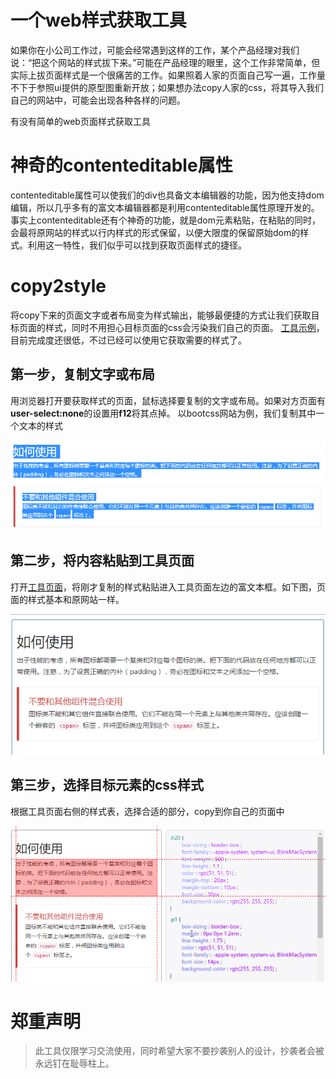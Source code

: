 # 一个web样式获取工具
如果你在小公司工作过，可能会经常遇到这样的工作，某个产品经理对我们说：“把这个网站的样式拔下来。”可能在产品经理的眼里，这个工作非常简单，但实际上拔页面样式是一个很痛苦的工作。如果照着人家的页面自己写一遍，工作量不下于参照ui提供的原型图重新开放；如果想办法copy人家的css，将其导入我们自己的网站中，可能会出现各种各样的问题。

有没有简单的web页面样式获取工具

# 神奇的contenteditable属性
contenteditable属性可以使我们的div也具备文本编辑器的功能，因为他支持dom编辑，所以几乎多有的富文本编辑器都是利用contenteditable属性原理开发的。事实上contenteditable还有个神奇的功能，就是dom元素粘贴，在粘贴的同时，会最将原网站的样式以行内样式的形式保留，以便大限度的保留原始dom的样式。利用这一特性，我们似乎可以找到获取页面样式的捷径。

# copy2style
将copy下来的页面文字或者布局变为样式输出，能够最便捷的方式让我们获取目标页面的样式，同时不用担心目标页面的css会污染我们自己的页面。
[工具示例](https://laden666666.github.io/my-copy2style/ "Title")，目前完成度还很低，不过已经可以使用它获取需要的样式了。

## 第一步，复制文字或布局
用浏览器打开要获取样式的页面，鼠标选择要复制的文字或布局。如果对方页面有**user-select:none**的设置用**f12**将其点掉。
以bootcss网站为例，我们复制其中一个文本的样式

![image](https://github.com/laden666666/my-copy2style/blob/master/img/step1.png)

## 第二步，将内容粘贴到工具页面
打开[工具页面](https://laden666666.github.io/my-copy2style/ "Title")，将刚才复制的样式粘贴进入工具页面左边的富文本框。如下图，页面的样式基本和原网站一样。

![image](https://github.com/laden666666/my-copy2style/blob/master/img/step2.png)

## 第三步，选择目标元素的css样式
根据工具页面右侧的样式表，选择合适的部分，copy到你自己的页面中

![image](https://github.com/laden666666/my-copy2style/blob/master/img/step3.png)

# 郑重声明
>此工具仅限学习交流使用，同时希望大家不要抄袭别人的设计，抄袭者会被永远钉在耻辱柱上。
